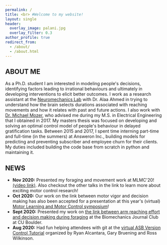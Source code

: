 ```yaml
---
permalink: /
title: <br> #Welcome to my website!
layout: single
header:
  overlay_image: palani.jpg
  overlay_filter: 0.3
author_profile: true
redirect_from:
  - /about/
  - /about.html
---
```


## ABOUT ME

As a Ph.D. student I am interested in modeling people's decisions, identifying factors leading to irrational behaviours and ultimately in developing interventions to elicit better outcomes. I work as a research assistant at the [Neuromechanics Lab](https://www.colorado.edu/neuromechanics/) with Dr. Alaa Ahmed in trying to understand how the brain selects durations associated with reaching movements and how it relates with past and future actions. I also work with [Dr. Michael Mozer](https://www.cs.colorado.edu/~mozer/), who advised me during my M.S. in Electrical Engineering that I obtained in 2017. My masters thesis was focused on developing and solving an optimal control model of people's behaviour in delayed gratification tasks. Between 2015 and 2017, I spent time interning part-time and full-time (in the summers) at Answeron Inc., building models for predicting and preventing subscriber and employee churn for their clients. My duties included building the code base from scratch in python and maintaining it.

<!-- Before coming to Boulder for graduate school, I spent eight years in Chennai, India for high school and my undergraduate degree. My bachelors was in Electronics and Communication Engineering at the College of Engineering Guindy, Anna University. While at CEG, I volunteered at the Integrated Systems Laboratory with Dr. P.V. Ramakrishna learning the basics of CMOS analog design. During my time there, I was able to help out on a variety of projects including building a GNSS transceiver system. My senior year project involved building a speech recognition systems using basic concepts from unsupervised machine learning like clustering and expectation-maximization. This was my first introduction to modeling and studying human behvaiour that ultimately led me to switch fields. -->

## NEWS

* **Nov 2020:** Presented my foraging and movement work at MLMC'20! [(video link)](https://youtu.be/neCyO5tN754?t=2509). Also checkout the other talks in the link to learn more about exciting motor control research!
* **Oct 2020:** Our work on the link between motor vigor and decision making has also been accepted for a presentation at this year's (virtual) [Motor Learning and Motor Control symposium](http://www.motor-conference.org/openconf.php)!
* **Sept 2020:** Presented my work on [the link between arm reaching effort and decision making during foraging](http://ssukumar.github.io/files/jc_presentation_biomech.pptx) at the Biomechanics Journal Club at CU Boulder.
* **Aug 2020:** Had fun helping attendees with git at the [virtual ASB Version Control Tutorial](https://www.ryan-alcantara.com/projects/p90_Github_Tutorial_for_researchers/) organized by Ryan Alcantara, Gary Bruening and Ross Wilkinson.
<!-- * **May 2020:** Wrapped up TA-ing for undergrad Machine Learning at CU. Thanks to Dr. Kim and all the students for the opportunity.
* **Oct 2019:** Presented my work on [foraging and motor control](http://ssukumar.github.io/files/SFN_foraging_posterv3.pdf) at SFN'19 in Chicago.
* **Aug 2019:** Completed my Ph.D. preliminary exam for computational modelling with a review paper on foraging! Thanks to my committee members Dr. Alaa Ahmed, Dr. Mike Mozer and Dr. Liz Bradley. I also had an opportunity to present my prelims work to Dr. Orit Peleg's group.  
* **July 2019:** Presented preliminary results on foraging work at Reinforcement Learning and Decision Making'19 in Montreal.
* **May 2019:** Had the privilege of attending the wonderful [Optimal Neuroethology of Movement and Motor Control workshop](http://www.birs.ca/events/2019/5-day-workshops/19w5235) at the Banff International Research Station in the breathtaking Canadian Rockies!
* **April 2019:** My [abstract](http://ssukumar.github.io/files/RMASB_final_Shruthi.pdf) was selected for a podium presentation at the annual meeting of the Rocky Mountain chapter for ASB. Our work on the effect of effort on Motor Learning was also presented at the same conference by Humsini Acharya as a poster.
* **Nov 2018:** Attended the Motor Learning and Motor Control symposium in San Diego. -->
